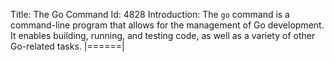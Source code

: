 Title: The Go Command
Id: 4828
Introduction:
The `go` command is a command-line program that allows for the management of Go development. It enables building, running, and testing code, as well as a variety of other Go-related tasks. 
|======|
